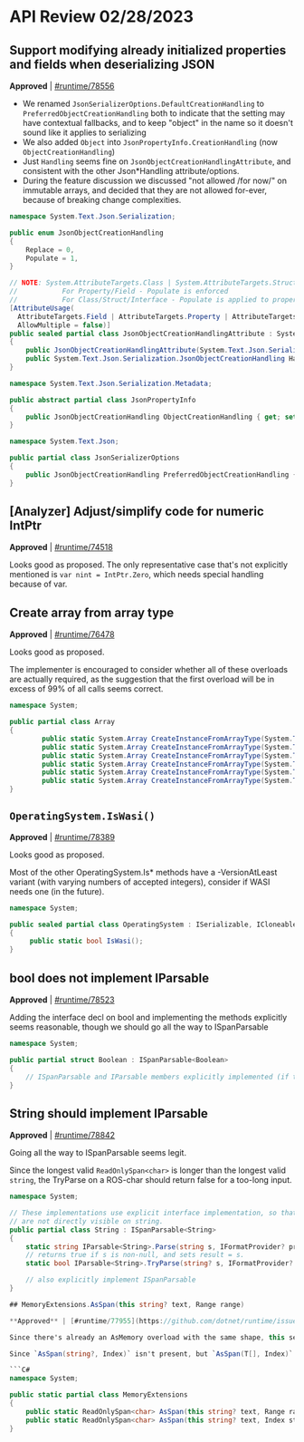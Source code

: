 # API Review 02/28/2023

## Support modifying already initialized properties and fields when deserializing JSON

**Approved** | [#runtime/78556](https://github.com/dotnet/runtime/issues/78556#issuecomment-1448725306)

* We renamed `JsonSerializerOptions.DefaultCreationHandling` to `PreferredObjectCreationHandling` both to indicate that the setting may have contextual fallbacks, and to keep "object" in the name so it doesn't sound like it applies to serializing
* We also added `Object` into `JsonPropertyInfo.CreationHandling` (now `ObjectCreationHandling`)
* Just `Handling` seems fine on `JsonObjectCreationHandlingAttribute`, and consistent with the other Json*Handling attribute/options.
* During the feature discussion we discussed "not allowed /for now/" on immutable arrays, and decided that they are not allowed for-ever, because of breaking change complexities.

```C#
namespace System.Text.Json.Serialization;

public enum JsonObjectCreationHandling
{
    Replace = 0,
    Populate = 1,
}

// NOTE: System.AttributeTargets.Class | System.AttributeTargets.Struct | System.AttributeTargets.Interface
//           For Property/Field - Populate is enforced
//           For Class/Struct/Interface - Populate is applied to properties where applicable
[AttributeUsage(
  AttributeTargets.Field | AttributeTargets.Property | AttributeTargets.Class | AttributeTargets.Struct | AttributeTargets.Interface,
  AllowMultiple = false)]
public sealed partial class JsonObjectCreationHandlingAttribute : System.Text.Json.Serialization.JsonAttribute
{
    public JsonObjectCreationHandlingAttribute(System.Text.Json.Serialization.JsonObjectCreationHandling handling) { }
    public System.Text.Json.Serialization.JsonObjectCreationHandling Handling { get { throw null; } }
}

namespace System.Text.Json.Serialization.Metadata;

public abstract partial class JsonPropertyInfo
{
    public JsonObjectCreationHandling ObjectCreationHandling { get; set; } // Replace remains default behavior
}

namespace System.Text.Json;

public partial class JsonSerializerOptions
{
    public JsonObjectCreationHandling PreferredObjectCreationHandling { get; set; } /*= JsonObjectCreationHandling.Replace; */
}
```
## [Analyzer] Adjust/simplify code for numeric IntPtr

**Approved** | [#runtime/74518](https://github.com/dotnet/runtime/issues/74518#issuecomment-1448742125)

Looks good as proposed. The only representative case that's not explicitly mentioned is `var nint = IntPtr.Zero`, which needs special handling because of var.
## Create array from array type

**Approved** | [#runtime/76478](https://github.com/dotnet/runtime/issues/76478#issuecomment-1448753932)

Looks good as proposed.

The implementer is encouraged to consider whether all of these overloads are actually required, as the suggestion that the first overload will be in excess of 99% of all calls seems correct.

```C#
namespace System;

public partial class Array
{
        public static System.Array CreateInstanceFromArrayType(System.Type arrayType, int length);
        public static System.Array CreateInstanceFromArrayType(System.Type arrayType, int length1, int length2);
        public static System.Array CreateInstanceFromArrayType(System.Type arrayType, int length1, int length2, int length3);
        public static System.Array CreateInstanceFromArrayType(System.Type arrayType, params int[] lengths);
        public static System.Array CreateInstanceFromArrayType(System.Type arrayType, int[] lengths, int[] lowerBounds);
        public static System.Array CreateInstanceFromArrayType(System.Type arrayType, params long[] lengths);
}
```
## `OperatingSystem.IsWasi()`

**Approved** | [#runtime/78389](https://github.com/dotnet/runtime/issues/78389#issuecomment-1448778796)

Looks good as proposed.

Most of the other OperatingSystem.Is* methods have a -VersionAtLeast variant (with varying numbers of accepted integers), consider if WASI needs one (in the future).

```C#
namespace System;

public sealed partial class OperatingSystem : ISerializable, ICloneable
{
     public static bool IsWasi();
}
```
## bool does not implement IParsable<TSelf>

**Approved** | [#runtime/78523](https://github.com/dotnet/runtime/issues/78523#issuecomment-1448791521)

Adding the interface decl on bool and implementing the methods explicitly seems reasonable, though we should go all the way to ISpanParsable

```C#
namespace System;

public partial struct Boolean : ISpanParsable<Boolean>
{
    // ISpanParsable and IParsable members explicitly implemented (if they're not already present)
}
```
## String should implement IParsable<string>

**Approved** | [#runtime/78842](https://github.com/dotnet/runtime/issues/78842#issuecomment-1448805002)

Going all the way to ISpanParsable seems legit.

Since the longest valid `ReadOnlySpan<char>` is longer than the longest valid `string`, the TryParse on a ROS-char should return false for a too-long input.

```C#
namespace System;

// These implementations use explicit interface implementation, so that the methods
// are not directly visible on string.
public partial class String : ISpanParsable<String>
{
    static string IParsable<String>.Parse(string s, IFormatProvider? provider) => s;
    // returns true if s is non-null, and sets result = s.
    static bool IParsable<String>.TryParse(string? s, IFormatProvider? provider, out string result);

    // also explicitly implement ISpanParsable
}

## MemoryExtensions.AsSpan(this string? text, Range range)

**Approved** | [#runtime/77955](https://github.com/dotnet/runtime/issues/77955#issuecomment-1448765789)

Since there's already an AsMemory overload with the same shape, this seems like it's just properly squaring off the feature.

Since `AsSpan(string?, Index)` isn't present, but `AsSpan(T[], Index)` and `AsSpan(ArraySegment<T>, Index)` do, we've added that to further square this off.

```C#
namespace System;

public static partial class MemoryExtensions
{
    public static ReadOnlySpan<char> AsSpan(this string? text, Range range);
    public static ReadOnlySpan<char> AsSpan(this string? text, Index startIndex);
}
```

